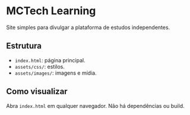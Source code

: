 # MCTech Learning

Site simples para divulgar a plataforma de estudos independentes.

## Estrutura
- `index.html`: página principal.
- `assets/css/`: estilos.
- `assets/images/`: imagens e mídia.

## Como visualizar
Abra `index.html` em qualquer navegador. Não há dependências ou build.
